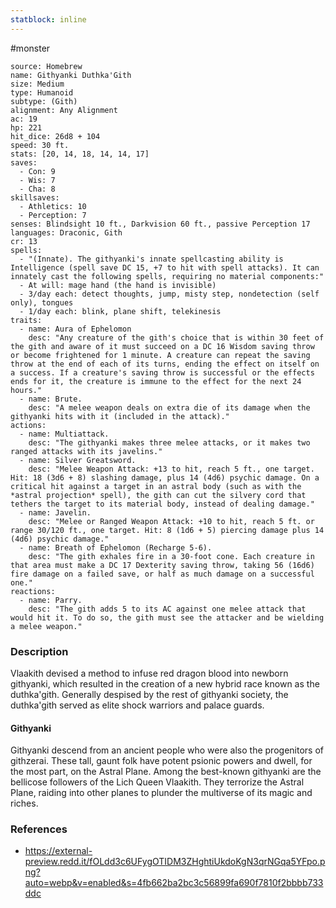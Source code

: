 ```yaml
---
statblock: inline
---
```

 #monster 

```statblock
source: Homebrew
name: Githyanki Duthka'Gith
size: Medium
type: Humanoid
subtype: (Gith)
alignment: Any Alignment
ac: 19
hp: 221
hit_dice: 26d8 + 104
speed: 30 ft.
stats: [20, 14, 18, 14, 14, 17]
saves:
  - Con: 9
  - Wis: 7
  - Cha: 8
skillsaves:
  - Athletics: 10
  - Perception: 7
senses: Blindsight 10 ft., Darkvision 60 ft., passive Perception 17
languages: Draconic, Gith
cr: 13
spells:
  - "(Innate). The githyanki's innate spellcasting ability is Intelligence (spell save DC 15, +7 to hit with spell attacks). It can innately cast the following spells, requiring no material components:"
  - At will: mage hand (the hand is invisible)
  - 3/day each: detect thoughts, jump, misty step, nondetection (self only), tongues
  - 1/day each: blink, plane shift, telekinesis
traits:
  - name: Aura of Ephelomon
    desc: "Any creature of the gith's choice that is within 30 feet of the gith and aware of it must succeed on a DC 16 Wisdom saving throw or become frightened for 1 minute. A creature can repeat the saving throw at the end of each of its turns, ending the effect on itself on a success. If a creature's saving throw is successful or the effects ends for it, the creature is immune to the effect for the next 24 hours."
  - name: Brute.
    desc: "A melee weapon deals on extra die of its damage when the githyanki hits with it (included in the attack)."
actions:
  - name: Multiattack.
    desc: "The githyanki makes three melee attacks, or it makes two ranged attacks with its javelins."
  - name: Silver Greatsword.
    desc: "Melee Weapon Attack: +13 to hit, reach 5 ft., one target. Hit: 18 (3d6 + 8) slashing damage, plus 14 (4d6) psychic damage. On a critical hit against a target in an astral body (such as with the *astral projection* spell), the gith can cut the silvery cord that tethers the target to its material body, instead of dealing damage."
  - name: Javelin.
    desc: "Melee or Ranged Weapon Attack: +10 to hit, reach 5 ft. or range 30/120 ft., one target. Hit: 8 (1d6 + 5) piercing damage plus 14 (4d6) psychic damage."
  - name: Breath of Ephelomon (Recharge 5-6).
    desc: "The gith exhales fire in a 30-foot cone. Each creature in that area must make a DC 17 Dexterity saving throw, taking 56 (16d6) fire damage on a failed save, or half as much damage on a successful one."
reactions:
  - name: Parry.
    desc: "The gith adds 5 to its AC against one melee attack that would hit it. To do so, the gith must see the attacker and be wielding a melee weapon."
```

### Description

Vlaakith devised a method to infuse red dragon blood into newborn githyanki, which resulted in the creation of a new hybrid race known as the duthka'gith. Generally despised by the rest of githyanki society, the duthka'gith served as elite shock warriors and palace guards.

#### Githyanki

Githyanki descend from an ancient people who were also the progenitors of githzerai. These tall, gaunt folk have potent psionic powers and dwell, for the most part, on the Astral Plane. Among the best-known githyanki are the bellicose followers of the Lich Queen Vlaakith. They terrorize the Astral Plane, raiding into other planes to plunder the multiverse of its magic and riches.

### References

* https://external-preview.redd.it/fOLdd3c6UFygOTIDM3ZHghtiUkdoKgN3qrNGqa5YFpo.png?auto=webp&v=enabled&s=4fb662ba2bc3c56899fa690f7810f2bbbb733ddc
